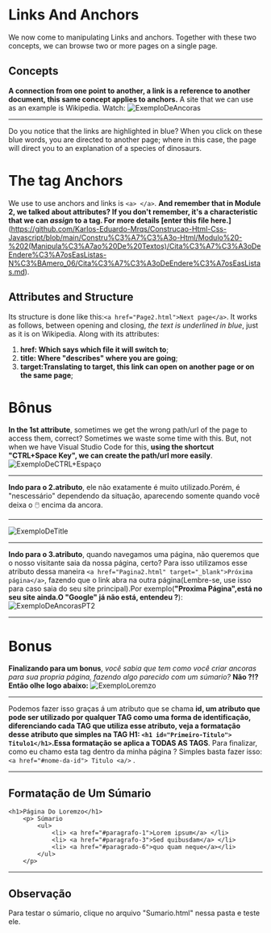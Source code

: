 # Links And Anchors
We now come to manipulating Links and anchors. Together with these two concepts, we can browse two or more pages on a single page.

## Concepts 
__A connection from one point to another, a link is a reference to another document, this same concept applies to anchors.__
A site that we can use as an example is Wikipedia. Watch:
![ExemploDeAncoras](https://github.com/Karlos-Eduardo-Mrqs/Trabalhos_Operacionais/assets/172524894/06ad7f4a-0be0-42e9-9630-353355451419)
***
Do you notice that the links are highlighted in blue? When you click on these blue words, you are directed to another page; where in this case, the page will direct you to an explanation of a species of dinosaurs.

# The tag Anchors 
We use to use anchors and links is ``<a> </a>``. **And remember that in Module 2, we talked about attributes? If you don't remember, it's a characteristic that we can *assign* to a tag. For more details [enter this file here.]**(https://github.com/Karlos-Eduardo-Mrqs/Construcao-Html-Css-Javascript/blob/main/Constru%C3%A7%C3%A3o-Html/Modulo%20-%202(Manipula%C3%A7ao%20De%20Textos)/Cita%C3%A7%C3%A3oDeEndere%C3%A7osEasListas-N%C3%BAmero_06/Cita%C3%A7%C3%A3oDeEndere%C3%A7osEasListas.md).

## Attributes and Structure
Its structure is done like this:``<a href="Page2.html">Next page</a>``.
It works as follows, between opening and closing, *the text is underlined in blue*, just as it is on Wikipedia. Along with 
its attributes:
1. **href: Which says which file it will switch to**;
2. **title: Where "describes" where you are going**;
3. **target:Translating to target, this link can open on another page or on the same page**;

# Bônus
**In the 1st attribute**, sometimes we get the wrong path/url of the page to access them, correct? Sometimes we waste some time with this. But, not when we have Visual Studio Code for this, **using the shortcut "CTRL+Space Key", we can create the path/url more easily**.
![ExemploDeCTRL+Espaço](https://github.com/Karlos-Eduardo-Mrqs/Trabalhos_Operacionais/assets/172524894/bc2abd64-6a4a-4326-829a-6dc5b34c3eff)

***
**Indo para o 2.atributo**, ele não exatamente é muito utilizado.Porém, é "nescessário" dependendo da situação, aparecendo somente quando você deixa o 🖱️ encima da ancora.
***
![ExemploDeTitle](https://github.com/Karlos-Eduardo-Mrqs/Trabalhos_Operacionais/assets/172524894/41c7af92-a62f-4b81-aabe-eeaed2d705c1)
***
**Indo para o 3.atributo**, quando navegamos uma página, não queremos que o nosso visitante saia da nossa página, certo? Para isso utilizamos esse atributo dessa maneira `` <a href="Pagina2.html" target="_blank">Próxima página</a> ``, fazendo que o link abra na outra página(Lembre-se, use isso para caso saia do seu site principal).Por exemplo(**"Proxima Página",está no seu site ainda.O "Google" já não está, entendeu ?**):
![ExemploDeAncorasPT2](https://github.com/Karlos-Eduardo-Mrqs/Trabalhos_Operacionais/assets/172524894/7dca0a40-b29c-4eea-b2a6-08e76f8160d8)
***
# Bonus
**Finalizando para um bonus**, *você sabia que tem como você criar ancoras para sua propria página, fazendo algo parecido com um súmario?* **Não ?!? Então olhe logo abaixo:**
![ExemploLoremzo](https://github.com/Karlos-Eduardo-Mrqs/Trabalhos_Operacionais/assets/172524894/3d8b7ba3-d011-43cf-a068-ccae8ce41860)
***
Podemos fazer isso graças á um atributo que se chama **id, um atributo que pode ser utilizado por qualquer TAG como uma forma de identificação, diferenciando cada TAG que utiliza esse atributo, veja a formatação desse atributo que simples na TAG H1: `<h1 id="Primeiro-Titulo"> Titulo1</h1>`.Essa formatação se aplica a TODAS AS TAGS**.
Para finalizar, como eu chamo esta tag dentro da minha página ? Simples basta fazer isso: `` <a href="#nome-da-id"> Titulo <a/> `` .
***
## Formatação de Um Súmario
```
<h1>Página Do Loremzo</h1>
    <p> Súmario 
        <ul>
            <li> <a href="#paragrafo-1">Lorem ipsum</a> </li>
            <li> <a href="#paragrafo-3">Sed quibusdam</a> </li>
            <li> <a href="#paragrado-6">quo quam neque</a></li>
        </ul>
    </p>
```
***
## Observação 
Para testar o súmario, clique no arquivo "Sumario.html" nessa pasta e teste ele. 
